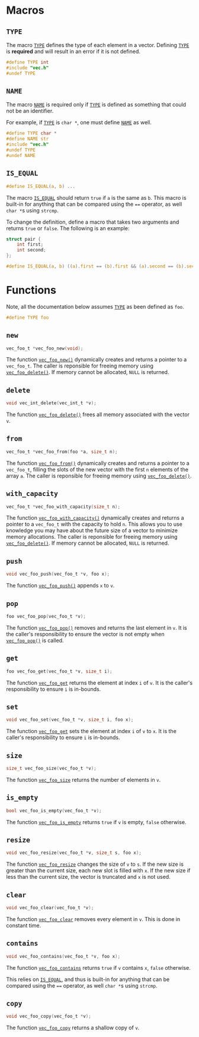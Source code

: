 # Macros

## `TYPE`

The macro [`TYPE`](#type) defines the type of each element in a vector. Defining [`TYPE`](#type) is **required** and will result in an error if it is not defined.

```c
#define TYPE int
#include "vec.h"
#undef TYPE
```

## `NAME`

The macro [`NAME`](#name) is required only if [`TYPE`](#type) is defined as something that could not be an identifier.

For example, if [`TYPE`](#type) is `char *`, one must define [`NAME`](#name) as well.

```c
#define TYPE char *
#define NAME str
#include "vec.h"
#undef TYPE
#undef NAME
```

## `IS_EQUAL`

```c
#define IS_EQUAL(a, b) ...
```

The macro [`IS_EQUAL`](#macro) should return `true` if `a` is the same as `b`. This macro is built-in for anything that can be compared using the `==` operator, as well `char *`s using `strcmp`.

To change the definition, define a macro that takes two arguments and returns `true` or `false`. The following is an example:

```c
struct pair {
	int first;
	int second;
};

#define IS_EQUAL(a, b) ((a).first == (b).first && (a).second == (b).second)
```

# Functions

Note, all the documentation below assumes [`TYPE`](#type) as been defined as `foo`.

```c
#define TYPE foo
```

## `new`

```c
vec_foo_t *vec_foo_new(void);
```

The function [`vec_foo_new()`](#new) dynamically creates and returns a pointer to a `vec_foo_t`. The caller is reponsible for freeing memory using [`vec_foo_delete()`](#delete). If memory cannot be allocated, `NULL` is returned.

## `delete`

```c
void vec_int_delete(vec_int_t *v);
```

The function [`vec_foo_delete()`](#delete) frees all memory associated with the vector `v`.

## `from`

```c
vec_foo_t *vec_foo_from(foo *a, size_t n);
```

The function [`vec_foo_from()`](#from) dynamically creates and returns a pointer to a `vec_foo_t`, filling the slots of the new vector with the first `n` elements of the array `a`. The caller is reponsible for freeing memory using [`vec_foo_delete()`](#delete).

## `with_capacity`

```c
vec_foo_t *vec_foo_with_capacity(size_t n);
```

The function [`vec_foo_with_capacity()`](#with_capacity) dynamically creates and returns a pointer to a `vec_foo_t` with the capacity to hold `n`. This allows you to use knowledge you may have about the future size of a vector to minimize memory allocations. The caller is reponsible for freeing memory using [`vec_foo_delete()`](#delete). If memory cannot be allocated, `NULL` is returned.

## `push`

```c
void vec_foo_push(vec_foo_t *v, foo x);
```

The function [`vec_foo_push()`](#push) appends `x` to `v`.

## `pop`

```c
foo vec_foo_pop(vec_foo_t *v);
```

The function [`vec_foo_pop()`](#pop) removes and returns the last element in `v`. It is the caller's responsibility to ensure the vector is not empty when [`vec_foo_pop()`](#pop) is called.

## `get`

```c
foo vec_foo_get(vec_foo_t *v, size_t i);
```

The function [`vec_foo_get`](#get) returns the element at index `i` of `v`. It is the caller's responsibility to ensure `i` is in-bounds.

## `set`

```c
void vec_foo_set(vec_foo_t *v, size_t i, foo x);
```

The function [`vec_foo_get`](#get) sets the element at index `i` of `v` to `x`. It is the caller's responsibility to ensure `i` is in-bounds.

## `size`

```c
size_t vec_foo_size(vec_foo_t *v);
```

The function [`vec_foo_size`](#size) returns the number of elements in `v`.

## `is_empty`

```c
bool vec_foo_is_empty(vec_foo_t *v);
```

The function [`vec_foo_is_empty`](#is_empty) returns `true` if `v` is empty, `false` otherwise.

## `resize`

```c
void vec_foo_resize(vec_foo_t *v, size_t s, foo x);
```

The function [`vec_foo_resize`](#resize) changes the size of `v` to `s`. If the new size is greater than the current size, each new slot is filled with `x`. If the new size if less than the current size, the vector is truncated and `x` is not used.

## `clear`

```c
void vec_foo_clear(vec_foo_t *v);
```

The function [`vec_foo_clear`](#clear) removes every element in `v`. This is done in constant time.

## `contains`

```c
void vec_foo_contains(vec_foo_t *v, foo x);
```

The function [`vec_foo_contains`](#contains) returns `true` if `v` contains `x`, `false` otherwise.

This relies on [`IS_EQUAL`](#is_equal), and thus is built-in for anything that can be compared using the `==` operator, as well `char *`s using `strcmp`.

## `copy`

```c
void vec_foo_copy(vec_foo_t *v);
```

The function [`vec_foo_copy`](#copy) returns a shallow copy of `v`.

